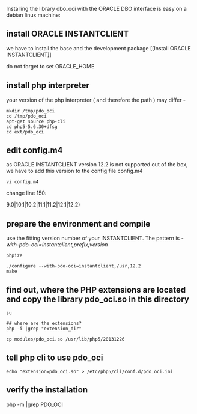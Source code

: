 Installing the library dbo_oci with the ORACLE DBO interface is easy on a debian linux machine:

## install ORACLE INSTANTCLIENT

we have to install the base and the development package
[[Install ORACLE INSTANTCLIENT]]

do not forget to set ORACLE_HOME

## install php interpreter

your version of the php interpreter ( and therefore the path ) may differ - 
```
mkdir /tmp/pdo_oci
cd /tmp/pdo_oci
apt-get source php-cli
cd php5-5.6.30+dfsg
cd ext/pdo_oci
```

## edit config.m4 
as ORACLE INSTANTCLIENT version 12.2 is not supported out of the box, we have to add this version to the config file config.m4

```
vi config.m4
```
change line 150:

9.0|10.1|10.2|11.1|11.2|12.1|12.2)

## prepare the environment and compile 

use the fitting version number of your INSTANTCLIENT. The pattern is _-with-pdo-oci=instantclient,prefix,version_

```
phpize

./configure --with-pdo-oci=instantclient,/usr,12.2
make
```
## find out, where the PHP extensions are located and copy the library pdo_oci.so in this directory

```
su

## where are the extensions?
php -i |grep "extension_dir"

cp modules/pdo_oci.so /usr/lib/php5/20131226
```

## tell php cli to use pdo_oci
```
echo "extension=pdo_oci.so" > /etc/php5/cli/conf.d/pdo_oci.ini
```

## verify the installation
php -m |grep PDO_OCI

